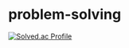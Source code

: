 # problem-solving
[![Solved.ac Profile](http://mazassumnida.wtf/api/v2/generate_badge?boj=pcmaster0228)](https://solved.ac/pcmaster0228/)
